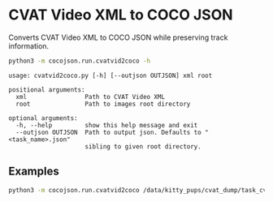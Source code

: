 # CVAT Video XML to COCO JSON

Converts CVAT Video XML to COCO JSON while preserving track information.

```bash
python3 -m cocojson.run.cvatvid2coco -h
```

```
usage: cvatvid2coco.py [-h] [--outjson OUTJSON] xml root

positional arguments:
  xml                Path to CVAT Video XML
  root               Path to images root directory

optional arguments:
  -h, --help         show this help message and exit
  --outjson OUTJSON  Path to output json. Defaults to "<task_name>.json"
                     sibling to given root directory.
```

## Examples

```bash
python3 -m cocojson.run.cvatvid2coco /data/kitty_pups/cvat_dump/task_cvatforvideo/annotations.xml /data/kitty_pups/smaller_set
```
